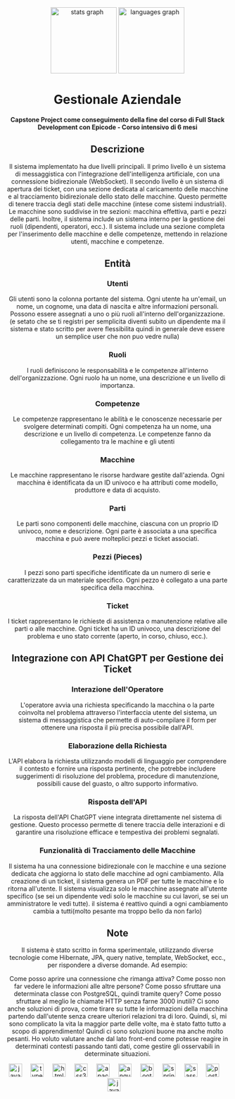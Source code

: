 <div align="center"><div align="center">
  <img src="https://github-readme-stats.vercel.app/api?username=giahck&hide_title=false&hide_rank=false&show_icons=true&include_all_commits=true&count_private=true&disable_animations=false&theme=merko&locale=en&hide_border=false" height="150" alt="stats graph"  />
  <img src="https://github-readme-stats.vercel.app/api/top-langs?username=gabscognamiglio&locale=en&hide_title=false&layout=compact&card_width=320&langs_count=5&theme=merko&hide_border=false" height="150" alt="languages graph"  />
</div>
  
# Gestionale Aziendale
  
#### Capstone Project come conseguimento della fine del corso di Full Stack Development con Epicode - Corso intensivo di 6 mesi

## Descrizione

Il sistema implementato ha due livelli principali. Il primo livello è un sistema di messaggistica con l'integrazione dell'intelligenza artificiale, con una connessione bidirezionale (WebSocket). Il secondo livello è un sistema di apertura dei ticket, con una sezione dedicata al caricamento delle macchine e al tracciamento bidirezionale dello stato delle macchine. Questo permette di tenere traccia degli stati delle macchine (intese come sistemi industriali). Le macchine sono suddivise in tre sezioni: macchina effettiva, parti e pezzi delle parti. Inoltre, il sistema include un sistema interno per la gestione dei ruoli (dipendenti, operatori, ecc.). Il sistema include una sezione completa per l'inserimento delle macchine e delle competenze, mettendo in relazione utenti, macchine e competenze.

## Entità

### Utenti

Gli utenti sono la colonna portante del sistema. Ogni utente ha un'email, un nome, un cognome, una data di nascita e altre informazioni personali. Possono essere assegnati a uno o più ruoli all'interno dell'organizzazione.
(e setato che se ti registri per semplicita diventi subito un dipendente ma il sistema e stato scritto per avere flessibilita quindi in generale deve essere un semplice user che non puo vedre nulla)

### Ruoli

I ruoli definiscono le responsabilità e le competenze all'interno dell'organizzazione. Ogni ruolo ha un nome, una descrizione e un livello di importanza.

### Competenze

Le competenze rappresentano le abilità e le conoscenze necessarie per svolgere determinati compiti. Ogni competenza ha un nome, una descrizione e un livello di competenza. Le competenze fanno da collegamento tra le machine e gli utenti

### Macchine

Le macchine rappresentano le risorse hardware gestite dall'azienda. Ogni macchina è identificata da un ID univoco e ha attributi come modello, produttore e data di acquisto.

### Parti

Le parti sono componenti delle macchine, ciascuna con un proprio ID univoco, nome e descrizione. Ogni parte è associata a una specifica macchina e può avere molteplici pezzi e ticket associati.

### Pezzi (Pieces)

I pezzi sono parti specifiche identificate da un numero di serie e caratterizzate da un materiale specifico. Ogni pezzo è collegato a una parte specifica della macchina.

### Ticket

I ticket rappresentano le richieste di assistenza o manutenzione relative alle parti o alle macchine. Ogni ticket ha un ID univoco, una descrizione del problema e uno stato corrente (aperto, in corso, chiuso, ecc.).

## Integrazione con API ChatGPT per Gestione dei Ticket

### Interazione dell'Operatore

L'operatore avvia una richiesta specificando la macchina o la parte coinvolta nel problema attraverso l'interfaccia utente del sistema, un sistema di messaggistica che permette di auto-compilare il form per ottenere una risposta il più precisa possibile dall'API.

### Elaborazione della Richiesta

L'API elabora la richiesta utilizzando modelli di linguaggio per comprendere il contesto e fornire una risposta pertinente, che potrebbe includere suggerimenti di risoluzione del problema, procedure di manutenzione, possibili cause del guasto, o altro supporto informativo.

### Risposta dell'API

La risposta dell'API ChatGPT viene integrata direttamente nel sistema di gestione. Questo processo permette di tenere traccia delle interazioni e di garantire una risoluzione efficace e tempestiva dei problemi segnalati.

### Funzionalità di Tracciamento delle Macchine
Il sistema ha una connessione bidirezionale con le macchine e una sezione dedicata che aggiorna lo stato delle macchine ad ogni cambiamento. Alla creazione di un ticket, il sistema genera un PDF per tutte le macchine e lo ritorna all'utente. Il sistema visualizza solo le macchine assegnate all'utente specifico (se sei un dipendente vedi solo le macchine su cui lavori, se sei un amministratore le vedi tutte). il sistema é reattivo quindi a ogni cambiamento cambia a tutti(molto pesante ma troppo bello da non farlo)
## Note

Il sistema è stato scritto in forma sperimentale, utilizzando diverse tecnologie come Hibernate, JPA, query native, template, WebSocket, ecc., per rispondere a diverse domande. Ad esempio:

Come posso aprire una connessione che rimanga attiva?
Come posso non far vedere le informazioni alle altre persone?
Come posso sfruttare una determinata classe con PostgreSQL, quindi tramite query?
Come posso sfruttare al meglio le chiamate HTTP senza farne 3000 inutili?
Ci sono anche soluzioni di prova, come tirare su tutte le informazioni della macchina partendo dall'utente senza creare ulteriori relazioni tra di loro. Quindi, sì, mi sono complicato la vita la maggior parte delle volte, ma è stato fatto tutto a scopo di apprendimento! Quindi ci sono soluzioni buone ma anche molto pesanti. Ho voluto valutare anche dal lato front-end come potesse reagire in determinati contesti passando tanti dati, come gestire gli osservabili in determinate situazioni. 
<div align="center">
  <img src="https://cdn.jsdelivr.net/gh/devicons/devicon/icons/javascript/javascript-original.svg" height="30" alt="javascript logo"  />
  <img width="12" />
  <img src="https://cdn.jsdelivr.net/gh/devicons/devicon/icons/typescript/typescript-original.svg" height="30" alt="typescript logo"  />
  <img width="12" />
  <img src="https://cdn.jsdelivr.net/gh/devicons/devicon/icons/html5/html5-original.svg" height="30" alt="html5 logo"  />
  <img width="12" />
  <img src="https://cdn.jsdelivr.net/gh/devicons/devicon/icons/css3/css3-original.svg" height="30" alt="css3 logo"  />
  <img width="12" />
  <img src="https://cdn.jsdelivr.net/gh/devicons/devicon/icons/apache/apache-original.svg" height="30" alt="apache logo"  />
  <img width="12" />
  <img src="https://cdn.jsdelivr.net/gh/devicons/devicon/icons/angularjs/angularjs-plain.svg" height="30" alt="angularjs logo"  />
  <img width="12" />
  <img src="https://cdn.jsdelivr.net/gh/devicons/devicon/icons/bootstrap/bootstrap-original.svg" height="30" alt="bootstrap logo"  />
  <img width="12" />
  <img src="https://cdn.jsdelivr.net/gh/devicons/devicon/icons/spring/spring-original.svg" height="30" alt="spring logo"  />
  <img width="12" />
  <img src="https://cdn.jsdelivr.net/gh/devicons/devicon/icons/sass/sass-original.svg" height="30" alt="sass logo"  />
  <img width="12" />
  <img src="https://cdn.jsdelivr.net/gh/devicons/devicon/icons/postgresql/postgresql-original.svg" height="30" alt="postgresql logo"  />
  <img width="12" />
  <img src="https://cdn.jsdelivr.net/gh/devicons/devicon/icons/java/java-original.svg" height="30" alt="java logo"  />
  <img width="12" />
</div>
</div>
